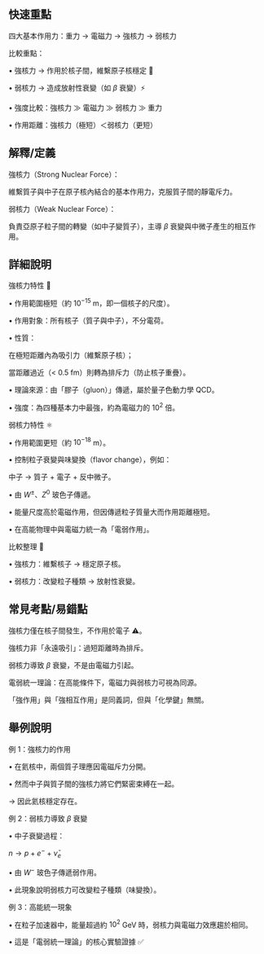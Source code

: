 ## 快速重點

四大基本作用力：重力 → 電磁力 → 強核力 → 弱核力

比較重點：

• 強核力 → 作用於核子間，維繫原子核穩定 🔗

• 弱核力 → 造成放射性衰變（如 $\beta$ 衰變）⚡

• 強度比較：強核力 ≫ 電磁力 ≫ 弱核力 ≫ 重力

• 作用距離：強核力（極短）＜弱核力（更短）


## 解釋/定義

強核力（Strong Nuclear Force）：

維繫質子與中子在原子核內結合的基本作用力，克服質子間的靜電斥力。

弱核力（Weak Nuclear Force）：

負責亞原子粒子間的轉變（如中子變質子），主導 $\beta$ 衰變與中微子產生的相互作用。


## 詳細說明

強核力特性 🧲

• 作用範圍極短（約 $10^{-15}$ m，即一個核子的尺度）。

• 作用對象：所有核子（質子與中子），不分電荷。

• 性質：

在極短距離內為吸引力（維繫原子核）；

當距離過近（< 0.5 fm）則轉為排斥力（防止核子重疊）。

• 理論來源：由「膠子（gluon）」傳遞，屬於量子色動力學 QCD。

• 強度：為四種基本力中最強，約為電磁力的 $10^{2}$ 倍。

弱核力特性 ⚛️

• 作用範圍更短（約 $10^{-18}$ m）。

• 控制粒子衰變與味變換（flavor change），例如：

中子 → 質子 + 電子 + 反中微子。

• 由 $W^{\pm}$、$Z^{0}$ 玻色子傳遞。

• 能量尺度高於電磁作用，但因傳遞粒子質量大而作用距離極短。

• 在高能物理中與電磁力統一為「電弱作用」。

比較整理 📘

• 強核力：維繫核子 → 穩定原子核。

• 弱核力：改變粒子種類 → 放射性衰變。


## 常見考點/易錯點

強核力僅在核子間發生，不作用於電子 ⚠️。

強核力非「永遠吸引」：過短距離時為排斥。

弱核力導致 $\beta$ 衰變，不是由電磁力引起。

電弱統一理論：在高能條件下，電磁力與弱核力可視為同源。

「強作用」與「強相互作用」是同義詞，但與「化學鍵」無關。


## 舉例說明

例 1：強核力的作用

• 在氦核中，兩個質子理應因電磁斥力分開。

• 然而中子與質子間的強核力將它們緊密束縛在一起。

→ 因此氦核穩定存在。

例 2：弱核力導致 $\beta$ 衰變

• 中子衰變過程：

$n \rightarrow p + e^{-} + \bar{\nu}_{e}$

• 由 $W^{-}$ 玻色子傳遞弱作用。

• 此現象說明弱核力可改變粒子種類（味變換）。

例 3：高能統一現象

• 在粒子加速器中，能量超過約 $10^{2}$ GeV 時，弱核力與電磁力效應趨於相同。

• 這是「電弱統一理論」的核心實驗證據 ✅
